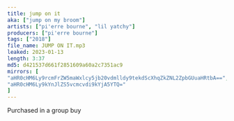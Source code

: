 ```yaml
---
title: jump on it
aka: ["jump on my broom"]
artists: ["pi'erre bourne", "lil yatchy"]
producers: ["pi'erre bourne"]
tags: ["2018"]
file_name: JUMP ON IT.mp3
leaked: 2023-01-13
length: 3:37
md5: d421537d661f2851609a60a2c7351ac9
mirrors: [
"aHR0cHM6Ly9rcmFrZW5maWxlcy5jb20vdmlldy9tekdScXhqZkZNL2ZpbGUuaHRtbA==",
"aHR0cHM6Ly9kYnJlZS5vcmcvdi9kYjA5YTQ="
]
---
```

Purchased in a group buy
